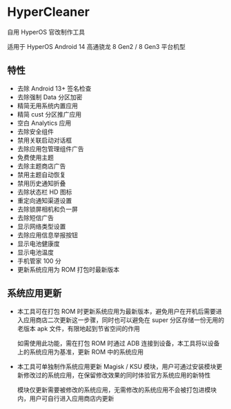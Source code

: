 # HyperCleaner
自用 HyperOS 官改制作工具

适用于 HyperOS Android 14 高通骁龙 8 Gen2 / 8 Gen3 平台机型

## 特性
- 去除 Android 13+ 签名检查
- 去除强制 Data 分区加密
- 精简无用系统内置应用
- 精简 cust 分区推广应用
- 空白 Analytics 应用
- 去除安全组件
- 禁用关联启动对话框
- 去除应用包管理组件广告
- 免费使用主题
- 去除主题商店广告
- 禁用主题自动恢复
- 禁用历史通知折叠
- 去除状态栏 HD 图标
- 重定向通知渠道设置
- 去除锁屏相机和负一屏
- 去除短信广告
- 显示网络类型设置
- 去除应用信息举报按钮
- 显示电池健康度
- 显示电池温度
- 手机管家 100 分
- 更新系统应用为 ROM 打包时最新版本

## 系统应用更新
- 本工具可在打包 ROM 时更新系统应用为最新版本，避免用户在开机后需要进入应用商店二次更新这一步骤，同时也可以避免在 super 分区存储一份无用的老版本 apk 文件，有限地起到节省空间的作用

  如需使用此功能，需在打包 ROM 时通过 ADB 连接到设备，本工具将以设备上的系统应用为基准，更新 ROM 中的系统应用
- 本工具可单独制作系统应用更新 Magisk / KSU 模块，用户可通过安装模块更新修改过的系统应用，在保留修改效果的同时体验官方系统应用的新特性

  模块仅更新需要被修改的系统应用，无需修改的系统应用不会被打包进模块内，用户可自行进入应用商店内更新